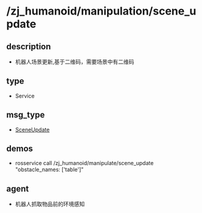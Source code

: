 # /zj_humanoid/manipulation/scene_update

## description
- 机器人场景更新,基于二维码，需要场景中有二维码

## type
- Service

## msg_type
- [SceneUpdate](../../../../zj_humanoid_types.md#SceneUpdate)

## demos
- rosservice call /zj_humanoid/manipulate/scene_update "obstacle_names: ['table']"

## agent
- 机器人抓取物品前的环境感知

